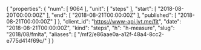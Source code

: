 {
  "properties": {
    "num": [
      9064
    ],
    "unit": [
      "steps"
    ],
    "start": [
      "2018-08-20T00:00:00Z"
    ],
    "end": [
      "2018-08-21T00:00:00Z"
    ],
    "published": [
      "2018-08-21T00:00:00Z"
    ]
  },
  "client_id": "https://www-api.jvt.me/fit",
  "date": "2018-08-21T00:00:00Z",
  "kind": "steps",
  "h": "h-measure",
  "slug": "2018/08/fmlta",
  "aliases": [
    "/mf2/e86aae0a-a12f-48a4-8cc2-e775d414f69c/"
  ]
}
